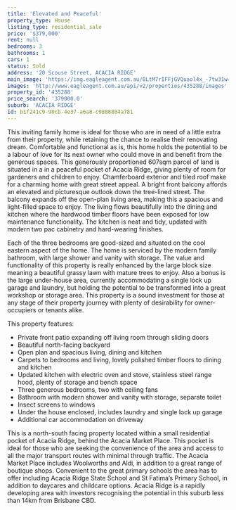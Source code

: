 ```yaml
---
title: 'Elevated and Peaceful'
property_type: House
listing_type: residential_sale
price: '$379,000'
rent: null
bedrooms: 3
bathrooms: 1
cars: 1
status: Sold
address: '20 Scouse Street, ACACIA RIDGE'
main_image: 'https://img.eagleagent.com.au/8LtM7rIFFjGVQuaol4x_-7tw31w=/1280x854/smart/https://s3-us-west-2.amazonaws.com/eagleagent-orig/images/6822773/130858662-image-M.jpg'
images: 'http://www.eagleagent.com.au/api/v2/properties/435288/images'
property_id: '435288'
price_search: '379000.0'
suburb: 'ACACIA RIDGE'
id: b1f241c9-90cb-4e37-a6a8-c9888804a781
---
```

This inviting family home is ideal for those who are in need of a little extra from their property, while retaining the chance to realise their renovating dream. Comfortable and functional as is, this home holds the potential to be a labour of love for its next owner who could move in and benefit from the generous spaces. This generously proportioned 607sqm parcel of land is situated in a in a peaceful pocket of Acacia Ridge, giving plenty of room for gardeners and children to enjoy. Chamferboard exterior and tiled roof make for a charming home with great street appeal. A bright front balcony affords an elevated and picturesque outlook down the tree-lined street. The balcony expands off the open-plan living area, making this a spacious and light-filled space to enjoy. The living flows beautifully into the dining and kitchen where the hardwood timber floors have been exposed for low maintenance functionality. The kitchen is neat and tidy, updated with modern two pac cabinetry and hard-wearing finishes.

Each of the three bedrooms are good-sized and situated on the cool eastern aspect of the home. The home is serviced by the modern family bathroom, with large shower and vanity with storage. The value and functionality of this property is really enhanced by the large block size meaning a beautiful grassy lawn with mature trees to enjoy. Also a bonus is the large under-house area, currently accommodating a single lock up garage and laundry, but holding the potential to be transformed into a great workshop or storage area. This property is a sound investment for those at any stage of their property journey with plenty of desirability for owner-occupiers or tenants alike.

This property features:
*  Private front patio expanding off living room through sliding doors
*  Beautiful north-facing backyard
*  Open plan and spacious living, dining and kitchen
*  Carpets to bedrooms and living, lovely polished timber floors to dining and kitchen
*  Updated kitchen with electric oven and stove, stainless steel range hood, plenty of storage and bench space
*  Three generous bedrooms, two with ceiling fans
*  Bathroom with modern shower and vanity with storage, separate toilet
*  Insect screens to windows
*  Under the house enclosed, includes laundry and single lock up garage
*  Additional car accommodation on driveway

This is a north-south facing property located within a small residential pocket of Acacia Ridge, behind the Acacia Market Place. This pocket is ideal for those who are seeking the convenience of the area and access to all the major transport routes with minimal through traffic. The Acacia Market Place includes Woolworths and Aldi, in addition to a great range of boutique shops. Convenient to the great primary schools the area has to offer including Acacia Ridge State School and St Fatima’s Primary School, in addition to daycares and childcare options. Acacia Ridge is a rapidly developing area with investors recognising the potential in this suburb less than 14km from Brisbane CBD.